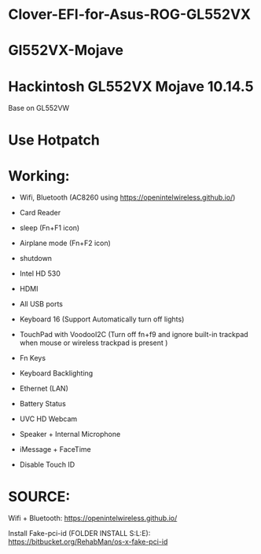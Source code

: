 # Clover-EFI-for-Asus-ROG-GL552VX
# Gl552VX-Mojave
# Hackintosh GL552VX Mojave 10.14.5

Base on GL552VW

# Use Hotpatch
# Working:
- Wifi, Bluetooth (AC8260 using https://openintelwireless.github.io/)


- Card Reader
- sleep (Fn+F1 icon)
- Airplane mode (Fn+F2 icon)
- shutdown
- Intel HD 530
- HDMI
- All USB ports
- Keyboard 16 (Support Automatically turn off lights)
- TouchPad with VoodooI2C (Turn off fn+f9 and ignore built-in trackpad when mouse or wireless trackpad is present )
- Fn Keys
- Keyboard Backlighting
- Ethernet (LAN)
- Battery Status
- UVC HD Webcam
- Speaker + Internal Microphone
- iMessage + FaceTime
- Disable Touch ID

# SOURCE:

Wifi  + Bluetooth:
https://openintelwireless.github.io/


Install Fake-pci-id (FOLDER INSTALL S:L:E):
https://bitbucket.org/RehabMan/os-x-fake-pci-id


